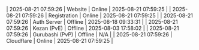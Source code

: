 | 2025-08-21 07:59:26 | Website | Online | 2025-08-21 07:59:25 |
| 2025-08-21 07:59:26 | Registration | Online | 2025-08-21 07:59:25 |
| 2025-08-21 07:59:26 | Auth Server | Offline | 2025-08-18 09:33:31 |
| 2025-08-21 07:59:26 | Kezan (PvE) | Offline | 2025-08-03 17:58:02 |
| 2025-08-21 07:59:26 | Gurubashi (PvP) | Offline | N/A |
| 2025-08-21 07:59:26 | Cloudflare | Online | 2025-08-21 07:59:25 |

